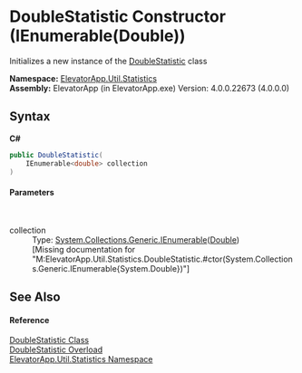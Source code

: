 # DoubleStatistic Constructor (IEnumerable(Double))
 

Initializes a new instance of the <a href="T_ElevatorApp_Util_Statistics_DoubleStatistic">DoubleStatistic</a> class

**Namespace:**&nbsp;<a href="N_ElevatorApp_Util_Statistics">ElevatorApp.Util.Statistics</a><br />**Assembly:**&nbsp;ElevatorApp (in ElevatorApp.exe) Version: 4.0.0.22673 (4.0.0.0)

## Syntax

**C#**<br />
``` C#
public DoubleStatistic(
	IEnumerable<double> collection
)
```


#### Parameters
&nbsp;<dl><dt>collection</dt><dd>Type: <a href="http://msdn2.microsoft.com/en-us/library/9eekhta0" target="_blank">System.Collections.Generic.IEnumerable</a>(<a href="http://msdn2.microsoft.com/en-us/library/643eft0t" target="_blank">Double</a>)<br />\[Missing <param name="collection"/> documentation for "M:ElevatorApp.Util.Statistics.DoubleStatistic.#ctor(System.Collections.Generic.IEnumerable{System.Double})"\]</dd></dl>

## See Also


#### Reference
<a href="T_ElevatorApp_Util_Statistics_DoubleStatistic">DoubleStatistic Class</a><br /><a href="Overload_ElevatorApp_Util_Statistics_DoubleStatistic__ctor">DoubleStatistic Overload</a><br /><a href="N_ElevatorApp_Util_Statistics">ElevatorApp.Util.Statistics Namespace</a><br />